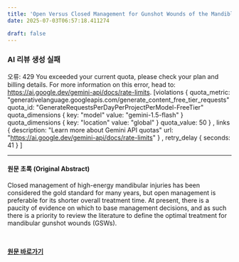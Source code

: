 ```yaml
---
title: 'Open Versus Closed Management for Gunshot Wounds of the Mandible – Which More Frequently Achieves Satisfactory Bony Union? A Systematic Review and Meta-Analysis'
date: 2025-07-03T06:57:18.411274

draft: false
---
```


### AI 리뷰 생성 실패
오류: 429 You exceeded your current quota, please check your plan and billing details. For more information on this error, head to: https://ai.google.dev/gemini-api/docs/rate-limits. [violations {
  quota_metric: "generativelanguage.googleapis.com/generate_content_free_tier_requests"
  quota_id: "GenerateRequestsPerDayPerProjectPerModel-FreeTier"
  quota_dimensions {
    key: "model"
    value: "gemini-1.5-flash"
  }
  quota_dimensions {
    key: "location"
    value: "global"
  }
  quota_value: 50
}
, links {
  description: "Learn more about Gemini API quotas"
  url: "https://ai.google.dev/gemini-api/docs/rate-limits"
}
, retry_delay {
  seconds: 41
}
]

---

#### 원문 초록 (Original Abstract)
Closed management of high-energy mandibular injuries has been considered the gold standard for many years, but open management is preferable for its shorter overall treatment time. At present, there is a paucity of evidence on which to base management decisions, and as such there is a priority to review the literature to define the optimal treatment for mandibular gunshot wounds (GSWs).

<br>

**[원문 바로가기](https://www.joms.org/article/S0278-2391(25)00194-6/fulltext?rss=yes)**
